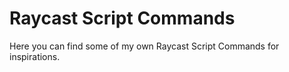 # Raycast Script Commands

Here you can find some of my own Raycast Script Commands for inspirations.
